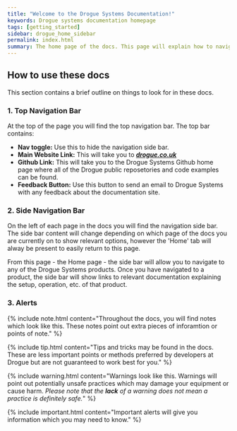```yaml
---
title: "Welcome to the Drogue Systems Documentation!"
keywords: Drogue systems documentation homepage
tags: [getting_started]
sidebar: drogue_home_sidebar
permalink: index.html
summary: The home page of the docs. This page will explain how to navigate and use the docs effectively.
---
```




## How to use these docs


This section contains a brief outline on things to look for in these docs.


### 1. Top Navigation Bar

At the top of the page you will find the top navigation bar. The top bar contains:

- **Nav toggle:** Use this to hide the navigation side bar.
- **Main Website Link:** This will take you to <a alt='drogue.co.uk' href='https://drogue.co.uk'> ***drogue.co.uk*** </a>
- **Github Link:** This will take you to the Drogue Systems Github home page where all of the Drogue public reposetories and code examples can be found.
- **Feedback Button:** Use this button to send an email to Drogue Systems with any feedback about the documentation site.


### 2. Side Navigation Bar

On the left of each page in the docs you will find the navigation side bar. The side bar content will change depending on which page of the docs you are currently on to show relevant options, however the 'Home' tab will alway be present to easily return to this page.

From this page - the Home page - the side bar will allow you to navigate to any of the Drogue Systems products. Once you have navigated to a product, the side bar will show links to relevant documentation explaining the setup, operation, etc. of that product.


### 3. Alerts

{% include note.html content="Throughout the docs, you will find notes which look like this. These notes point out extra pieces of inforamtion or points of note." %}

{% include tip.html content="Tips and tricks may be found in the docs. These are less important points or methods preferred by developers at Drogue but are not guaranteed to work best for you." %}

{% include warning.html content="Warnings look like this. Warnings will point out potentially unsafe practices which may damage your equipment or cause harm. *Please note that the **lack** of a warning does not mean a practice is definitely safe.*" %}

{% include important.html content="Important alerts will give you information which you may need to know." %}
